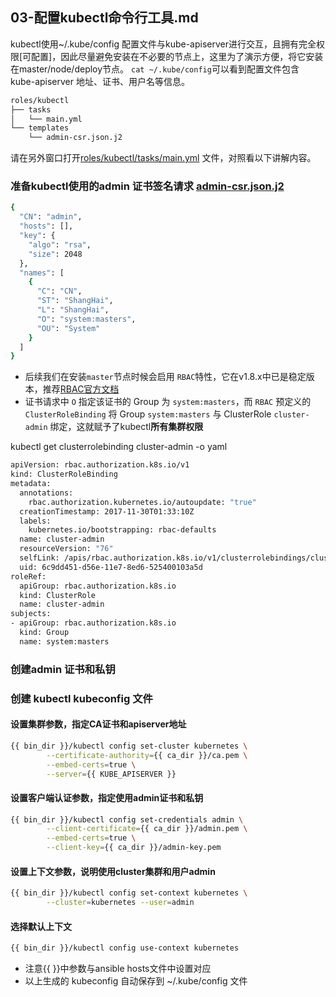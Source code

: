 ## 03-配置kubectl命令行工具.md

kubectl使用~/.kube/config 配置文件与kube-apiserver进行交互，且拥有完全权限[可配置]，因此尽量避免安装在不必要的节点上，这里为了演示方便，将它安装在master/node/deploy节点。
`cat ~/.kube/config`可以看到配置文件包含 kube-apiserver 地址、证书、用户名等信息。

``` bash
roles/kubectl
├── tasks
│   └── main.yml
└── templates
    └── admin-csr.json.j2
```
请在另外窗口打开[roles/kubectl/tasks/main.yml](../roles/kubectl/tasks/main.yml) 文件，对照看以下讲解内容。

### 准备kubectl使用的admin 证书签名请求 [admin-csr.json.j2](../roles/kubectl/templates/admin-csr.json.j2)

``` bash
{
  "CN": "admin",
  "hosts": [],
  "key": {
    "algo": "rsa",
    "size": 2048
  },
  "names": [
    {
      "C": "CN",
      "ST": "ShangHai",
      "L": "ShangHai",
      "O": "system:masters",
      "OU": "System"
    }
  ]
}

```
+ 后续我们在安装`master`节点时候会启用 `RBAC`特性，它在v1.8.x中已是稳定版本，推荐[RBAC官方文档](https://kubernetes.io/docs/admin/authorization/rbac/)
+ 证书请求中 `O` 指定该证书的 Group 为 `system:masters`，而 `RBAC` 预定义的 `ClusterRoleBinding` 将 Group `system:masters` 与 ClusterRole `cluster-admin` 绑定，这就赋予了kubectl**所有集群权限**

kubectl get clusterrolebinding cluster-admin -o yaml

``` bash
apiVersion: rbac.authorization.k8s.io/v1
kind: ClusterRoleBinding
metadata:
  annotations:
    rbac.authorization.kubernetes.io/autoupdate: "true"
  creationTimestamp: 2017-11-30T01:33:10Z
  labels:
    kubernetes.io/bootstrapping: rbac-defaults
  name: cluster-admin
  resourceVersion: "76"
  selfLink: /apis/rbac.authorization.k8s.io/v1/clusterrolebindings/cluster-admin
  uid: 6c9dd451-d56e-11e7-8ed6-525400103a5d
roleRef:
  apiGroup: rbac.authorization.k8s.io
  kind: ClusterRole
  name: cluster-admin
subjects:
- apiGroup: rbac.authorization.k8s.io
  kind: Group
  name: system:masters
```
### 创建admin 证书和私钥

### 创建 kubectl kubeconfig 文件

#### 设置集群参数，指定CA证书和apiserver地址

``` bash
{{ bin_dir }}/kubectl config set-cluster kubernetes \
        --certificate-authority={{ ca_dir }}/ca.pem \
        --embed-certs=true \
        --server={{ KUBE_APISERVER }}
```

#### 设置客户端认证参数，指定使用admin证书和私钥

``` bash
{{ bin_dir }}/kubectl config set-credentials admin \
        --client-certificate={{ ca_dir }}/admin.pem \
        --embed-certs=true \
        --client-key={{ ca_dir }}/admin-key.pem
```

#### 设置上下文参数，说明使用cluster集群和用户admin

``` bash
{{ bin_dir }}/kubectl config set-context kubernetes \
        --cluster=kubernetes --user=admin
```

#### 选择默认上下文

``` bash
{{ bin_dir }}/kubectl config use-context kubernetes
```
+ 注意{{ }}中参数与ansible hosts文件中设置对应
+ 以上生成的 kubeconfig 自动保存到 ~/.kube/config 文件
